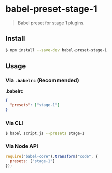 # babel-preset-stage-1

> Babel preset for stage 1 plugins.

## Install

```sh
$ npm install --save-dev babel-preset-stage-1
```

## Usage

### Via `.babelrc` (Recommended)

**.babelrc**

```json
{
  "presets": ["stage-1"]
}
```

### Via CLI

```sh
$ babel script.js --presets stage-1
```

### Via Node API

```javascript
require("babel-core").transform("code", {
  presets: ["stage-1"]
});
```
